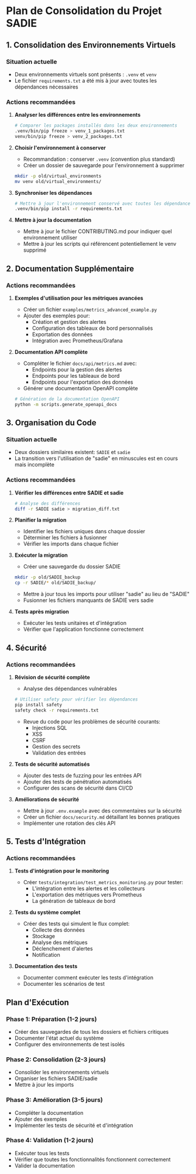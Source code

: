 # Plan de Consolidation du Projet SADIE

## 1. Consolidation des Environnements Virtuels

### Situation actuelle
- Deux environnements virtuels sont présents : `.venv` et `venv`
- Le fichier `requirements.txt` a été mis à jour avec toutes les dépendances nécessaires

### Actions recommandées
1. **Analyser les différences entre les environnements**
   ```bash
   # Comparer les packages installés dans les deux environnements
   .venv/bin/pip freeze > venv_1_packages.txt
   venv/bin/pip freeze > venv_2_packages.txt
   ```

2. **Choisir l'environnement à conserver**
   - Recommandation : conserver `.venv` (convention plus standard)
   - Créer un dossier de sauvegarde pour l'environnement à supprimer
   ```bash
   mkdir -p old/virtual_environments
   mv venv old/virtual_environments/
   ```

3. **Synchroniser les dépendances**
   ```bash
   # Mettre à jour l'environnement conservé avec toutes les dépendances
   .venv/bin/pip install -r requirements.txt
   ```

4. **Mettre à jour la documentation**
   - Mettre à jour le fichier CONTRIBUTING.md pour indiquer quel environnement utiliser
   - Mettre à jour les scripts qui référencent potentiellement le venv supprimé

## 2. Documentation Supplémentaire

### Actions recommandées

1. **Exemples d'utilisation pour les métriques avancées**
   - Créer un fichier `examples/metrics_advanced_example.py`
   - Ajouter des exemples pour:
     - Création et gestion des alertes
     - Configuration des tableaux de bord personnalisés
     - Exportation des données
     - Intégration avec Prometheus/Grafana

2. **Documentation API complète**
   - Compléter le fichier `docs/api/metrics.md` avec:
     - Endpoints pour la gestion des alertes
     - Endpoints pour les tableaux de bord
     - Endpoints pour l'exportation des données
   - Générer une documentation OpenAPI complète
   ```bash
   # Génération de la documentation OpenAPI
   python -m scripts.generate_openapi_docs
   ```

## 3. Organisation du Code

### Situation actuelle
- Deux dossiers similaires existent: `SADIE` et `sadie`
- La transition vers l'utilisation de "sadie" en minuscules est en cours mais incomplète

### Actions recommandées

1. **Vérifier les différences entre SADIE et sadie**
   ```bash
   # Analyse des différences
   diff -r SADIE sadie > migration_diff.txt
   ```

2. **Planifier la migration**
   - Identifier les fichiers uniques dans chaque dossier
   - Déterminer les fichiers à fusionner
   - Vérifier les imports dans chaque fichier

3. **Exécuter la migration**
   - Créer une sauvegarde du dossier SADIE
   ```bash
   mkdir -p old/SADIE_backup
   cp -r SADIE/* old/SADIE_backup/
   ```
   - Mettre à jour tous les imports pour utiliser "sadie" au lieu de "SADIE"
   - Fusionner les fichiers manquants de SADIE vers sadie

4. **Tests après migration**
   - Exécuter les tests unitaires et d'intégration
   - Vérifier que l'application fonctionne correctement

## 4. Sécurité

### Actions recommandées

1. **Révision de sécurité complète**
   - Analyse des dépendances vulnérables
   ```bash
   # Utiliser safety pour vérifier les dépendances
   pip install safety
   safety check -r requirements.txt
   ```
   - Revue du code pour les problèmes de sécurité courants:
     - Injections SQL
     - XSS
     - CSRF
     - Gestion des secrets
     - Validation des entrées

2. **Tests de sécurité automatisés**
   - Ajouter des tests de fuzzing pour les entrées API
   - Ajouter des tests de pénétration automatisés
   - Configurer des scans de sécurité dans CI/CD

3. **Améliorations de sécurité**
   - Mettre à jour `.env.example` avec des commentaires sur la sécurité
   - Créer un fichier `docs/security.md` détaillant les bonnes pratiques
   - Implémenter une rotation des clés API

## 5. Tests d'Intégration

### Actions recommandées

1. **Tests d'intégration pour le monitoring**
   - Créer `tests/integration/test_metrics_monitoring.py` pour tester:
     - L'intégration entre les alertes et les collecteurs
     - L'exportation des métriques vers Prometheus
     - La génération de tableaux de bord

2. **Tests du système complet**
   - Créer des tests qui simulent le flux complet:
     - Collecte des données
     - Stockage
     - Analyse des métriques
     - Déclenchement d'alertes
     - Notification

3. **Documentation des tests**
   - Documenter comment exécuter les tests d'intégration
   - Documenter les scénarios de test

## Plan d'Exécution

### Phase 1: Préparation (1-2 jours)
- Créer des sauvegardes de tous les dossiers et fichiers critiques
- Documenter l'état actuel du système
- Configurer des environnements de test isolés

### Phase 2: Consolidation (2-3 jours)
- Consolider les environnements virtuels
- Organiser les fichiers SADIE/sadie
- Mettre à jour les imports

### Phase 3: Amélioration (3-5 jours)
- Compléter la documentation
- Ajouter des exemples
- Implémenter les tests de sécurité et d'intégration

### Phase 4: Validation (1-2 jours)
- Exécuter tous les tests
- Vérifier que toutes les fonctionnalités fonctionnent correctement
- Valider la documentation 
